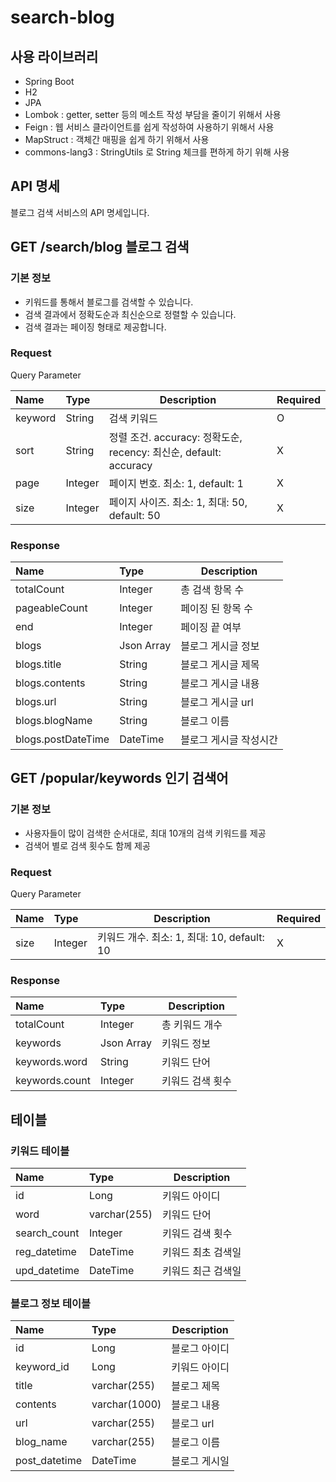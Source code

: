 # search-blog
## 사용 라이브러리
- Spring Boot
- H2
- JPA
- Lombok : getter, setter 등의 메소트 작성 부담을 줄이기 위해서 사용
- Feign : 웹 서비스 클라이언트를 쉽게 작성하여 사용하기 위해서 사용
- MapStruct : 객체간 매핑을 쉽게 하기 위해서 사용
- commons-lang3 : StringUtils 로 String 체크를 편하게 하기 위해 사용

## API 명세
블로그 검색 서비스의 API 명세입니다.

## GET /search/blog 블로그 검색

### 기본 정보
- 키워드를 통해서 블로그를 검색할 수 있습니다.
- 검색 결과에서 정확도순과 최신순으로 정렬할 수 있습니다.
- 검색 결과는 페이징 형태로 제공합니다.
### Request
Query Parameter

| Name    | Type    | Description                                            | Required |
|:--------|:--------|--------------------------------------------------------|----------|
| keyword | String  | 검색 키워드                                                 | O        |
| sort    | String  | 정렬 조건. accuracy: 정확도순, recency: 최신순, default: accuracy | X        |
| page    | Integer | 페이지 번호. 최소: 1, default: 1                              | X        |
| size    | Integer | 페이지 사이즈. 최소: 1, 최대: 50, default: 50                    | X        |

### Response
| Name               | Type       | Description  |
|:-------------------|:-----------|--------------|
| totalCount         | Integer    | 총 검색 항목 수    |
| pageableCount      | Integer    | 페이징 된 항목 수   |
| end                | Integer    | 페이징 끝 여부     |
| blogs              | Json Array | 블로그 게시글 정보   |
| blogs.title        | String     | 블로그 게시글 제목   |
| blogs.contents     | String     | 블로그 게시글 내용   |
| blogs.url          | String     | 블로그 게시글 url  |
| blogs.blogName     | String     | 블로그 이름       |
| blogs.postDateTime | DateTime   | 블로그 게시글 작성시간 |

## GET /popular/keywords 인기 검색어
### 기본 정보
- 사용자들이 많이 검색한 순서대로, 최대 10개의 검색 키워드를 제공
- 검색어 별로 검색 횟수도 함께 제공
### Request
Query Parameter

| Name | Type    | Description                        | Required |
|:-----|:--------|------------------------------------|----------|
| size | Integer | 키워드 개수. 최소: 1, 최대: 10, default: 10 | X        |

### Response
| Name           | Type       | Description |
|:---------------|:-----------|-------------|
| totalCount     | Integer    | 총 키워드 개수    |
| keywords       | Json Array | 키워드 정보      |
| keywords.word  | String     | 키워드 단어      |
| keywords.count | Integer    | 키워드 검색 횟수   |

## 테이블
### 키워드 테이블
| Name         | Type                | Description |
|:-------------|:--------------------|-------------|
| id           | Long                | 키워드 아이디     |
| word         | varchar(255)        | 키워드 단어      |
| search_count | Integer             | 키워드 검색 횟수   |
| reg_datetime | DateTime            | 키워드 최초 검색일  |
| upd_datetime | DateTime            | 키워드 최근 검색일  |

### 블로그 정보 테이블
| Name          | Type          | Description |
|:--------------|:--------------|-------------|
| id            | Long          | 블로그 아이디     |
| keyword_id    | Long          | 키워드 아이디     |
| title         | varchar(255)  | 블로그 제목      |
| contents      | varchar(1000) | 블로그 내용      |
| url           | varchar(255)  | 블로그 url     |
| blog_name     | varchar(255)  | 블로그 이름      |
| post_datetime | DateTime      | 블로그 게시일     |

